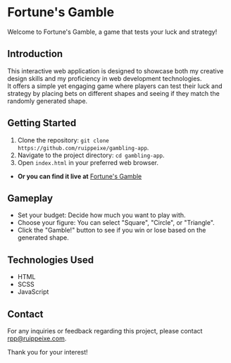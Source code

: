 # Fortune's Gamble

Welcome to Fortune's Gamble, a game that tests your luck and strategy!

## Introduction

This interactive web application is designed to showcase both my creative design skills and my proficiency in web development technologies. \
It offers a simple yet engaging game where players can test their luck and strategy by placing bets on different shapes and seeing if they match the randomly generated shape.

## Getting Started

1. Clone the repository: `git clone https://github.com/ruippeixe/gambling-app`.
2. Navigate to the project directory: `cd gambling-app`.
3. Open `index.html` in your preferred web browser.
- **Or you can find it live at** [Fortune's Gamble](https://ruippeixe.github.io/gambling-app/)

## Gameplay

- Set your budget: Decide how much you want to play with.
- Choose your figure: You can select "Square", "Circle", or "Triangle".
- Click the "Gamble!" button to see if you win or lose based on the generated shape.

## Technologies Used

- HTML
- SCSS
- JavaScript

## Contact
For any inquiries or feedback regarding this project, please contact [rpp@ruippeixe.com](mailto:rpp@ruippeixe.com).

Thank you for your interest!

